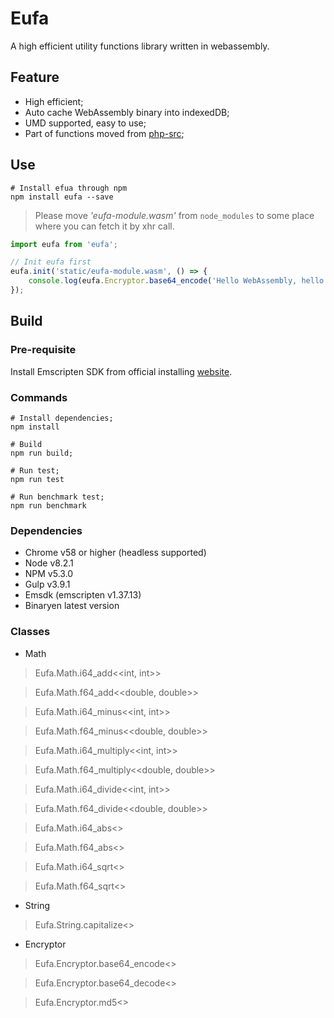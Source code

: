 # Eufa
A high efficient utility functions library written in webassembly.

## Feature

* High efficient;
* Auto cache WebAssembly binary into indexedDB;
* UMD supported, easy to use;
* Part of functions moved from [php-src](https://github.com/php/php-src);

## Use

```shell
# Install efua through npm
npm install eufa --save

```

> Please move *'eufa-module.wasm'* from `node_modules` to some place where you can fetch it by xhr call.

```javascript
import eufa from 'eufa';

// Init eufa first
eufa.init('static/eufa-module.wasm', () => {
    console.log(eufa.Encryptor.base64_encode('Hello WebAssembly, hello Eufa :)'));
});
```

## Build

### Pre-requisite

Install Emscripten SDK from official installing [website](https://kripken.github.io/emscripten-site/docs/getting_started/downloads.html).


### Commands
```shell
# Install dependencies;
npm install

# Build
npm run build;

# Run test;
npm run test

# Run benchmark test;
npm run benchmark
```

### Dependencies
* Chrome v58 or higher (headless supported)
* Node v8.2.1
* NPM v5.3.0
* Gulp v3.9.1
* Emsdk (emscripten v1.37.13)
* Binaryen latest version

### Classes

* Math
> Eufa.Math.i64_add<<int, int>>

> Eufa.Math.f64_add<<double, double>>

> Eufa.Math.i64_minus<<int, int>>

> Eufa.Math.f64_minus<<double, double>>

> Eufa.Math.i64_multiply<<int, int>>

> Eufa.Math.f64_multiply<<double, double>>

> Eufa.Math.i64_divide<<int, int>>

> Eufa.Math.f64_divide<<double, double>>

> Eufa.Math.i64_abs<<int>>

> Eufa.Math.f64_abs<<double>>

> Eufa.Math.i64_sqrt<<int>>

> Eufa.Math.f64_sqrt<<double>>

* String

> Eufa.String.capitalize<<string>>

* Encryptor

> Eufa.Encryptor.base64_encode<<string>>

> Eufa.Encryptor.base64_decode<<string>>

> Eufa.Encryptor.md5<<string>>